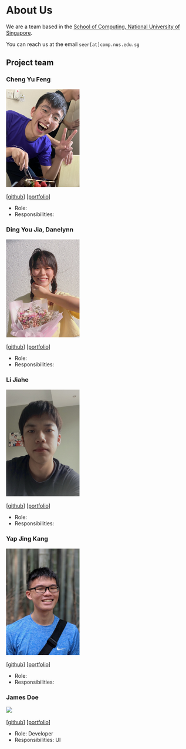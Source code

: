 # About Us

We are a team based in the [School of Computing, National University of Singapore](http://www.comp.nus.edu.sg).

You can reach us at the email `seer[at]comp.nus.edu.sg`

## Project team

### Cheng Yu Feng

<img src="images/chengyufeng.png" width="200px">

[[github](https://github.com/YuFeng0930)]
[[portfolio](team/johndoe.md)]

* Role: 
* Responsibilities:

### Ding You Jia, Danelynn

<img src="images/youjia.png" width="200px">

[[github](http://github.com/icelenaugust)]
[[portfolio](team/johndoe.md)]

* Role: 
* Responsibilities: 

### Li Jiahe

<img src="images/lijiahe.png" width="200px">

[[github](https://github.com/ljhgab)]
[[portfolio](team/johndoe.md)]

* Role: 
* Responsibilities: 

### Yap Jing Kang

<img src="images/yapjingkang.png" width="200px">

[[github](http://github.com/souluseless)]
[[portfolio](team/johndoe.md)]

* Role: 
* Responsibilities:

### James Doe

<img src="images/johndoe.png" width="200px">

[[github](http://github.com/johndoe)]
[[portfolio](team/johndoe.md)]

* Role: Developer
* Responsibilities: UI
